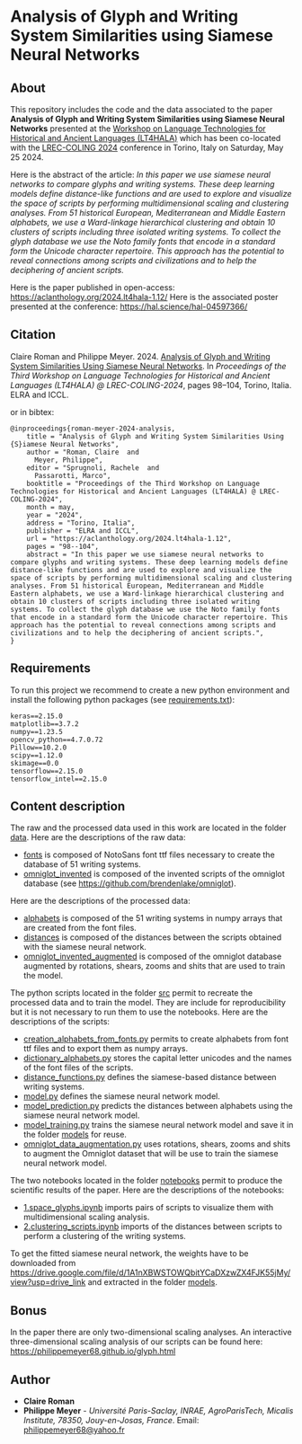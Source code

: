 
# Analysis of Glyph and Writing System Similarities using Siamese Neural Networks

## About
This repository includes the code and the data associated to the paper **Analysis of Glyph and Writing System Similarities using Siamese Neural Networks** presented at the [Workshop on Language Technologies for Historical and Ancient Languages (LT4HALA)](https://circse.github.io/LT4HALA/2024/) which has been co-located with the [LREC-COLING 2024](https://lrec-coling-2024.org/) conference in Torino, Italy on Saturday, May 25 2024.

Here is the abstract of the article:
*In this paper we use siamese neural networks to compare glyphs and writing systems. These deep learning models define distance-like functions and are used to explore and visualize the space of scripts by performing multidimensional scaling and clustering analyses. From 51 historical European, Mediterranean and Middle Eastern alphabets, we use a Ward-linkage hierarchical clustering and obtain 10 clusters of scripts including three isolated writing systems. To collect the glyph database we use the Noto family fonts that encode in a standard form the Unicode character repertoire. This approach has the potential to reveal connections among scripts and civilizations and to help the deciphering of ancient scripts.*

Here is the paper published in open-access: https://aclanthology.org/2024.lt4hala-1.12/
Here is the associated poster presented at the conference: https://hal.science/hal-04597366/

## Citation
Claire Roman and Philippe Meyer. 2024. [Analysis of Glyph and Writing System Similarities Using Siamese Neural Networks](https://aclanthology.org/2024.lt4hala-1.12). In _Proceedings of the Third Workshop on Language Technologies for Historical and Ancient Languages (LT4HALA) @ LREC-COLING-2024_, pages 98–104, Torino, Italia. ELRA and ICCL.

or in bibtex:
```
@inproceedings{roman-meyer-2024-analysis,
    title = "Analysis of Glyph and Writing System Similarities Using {S}iamese Neural Networks",
    author = "Roman, Claire  and
      Meyer, Philippe",
    editor = "Sprugnoli, Rachele  and
      Passarotti, Marco",
    booktitle = "Proceedings of the Third Workshop on Language Technologies for Historical and Ancient Languages (LT4HALA) @ LREC-COLING-2024",
    month = may,
    year = "2024",
    address = "Torino, Italia",
    publisher = "ELRA and ICCL",
    url = "https://aclanthology.org/2024.lt4hala-1.12",
    pages = "98--104",
    abstract = "In this paper we use siamese neural networks to compare glyphs and writing systems. These deep learning models define distance-like functions and are used to explore and visualize the space of scripts by performing multidimensional scaling and clustering analyses. From 51 historical European, Mediterranean and Middle Eastern alphabets, we use a Ward-linkage hierarchical clustering and obtain 10 clusters of scripts including three isolated writing systems. To collect the glyph database we use the Noto family fonts that encode in a standard form the Unicode character repertoire. This approach has the potential to reveal connections among scripts and civilizations and to help the deciphering of ancient scripts.",
}
```

## Requirements
To run this project we recommend to create a new python environment and install the following python packages (see [requirements.txt](requirements.txt)):
```
keras==2.15.0
matplotlib==3.7.2
numpy==1.23.5
opencv_python==4.7.0.72
Pillow==10.2.0
scipy==1.12.0
skimage==0.0
tensorflow==2.15.0
tensorflow_intel==2.15.0
```

## Content description
The raw and the processed data used in this work are located in the folder [data](data). Here are the descriptions of the raw data:
* [fonts](data/raw/fonts) is composed of NotoSans font ttf files necessary to create the database of 51 writing systems.
* [omniglot_invented](data/raw/omniglot_invented) is composed of the invented scripts of the omniglot database (see https://github.com/brendenlake/omniglot).

Here are the descriptions of the processed data:
* [alphabets](data/processed/alphabets) is composed of the 51 writing systems in numpy arrays that are created from the font files.
* [distances](data/processed/distances) is composed of the distances between the scripts obtained with the siamese neural network.
* [omniglot_invented_augmented](data/processed/omniglot_invented_augmented) is composed of the omniglot database augmented by rotations, shears, zooms and shits that are used to train the model.

The python scripts located in the folder  [src](src) permit to recreate the processed data and to train the model. They are include for reproducibility but it is not necessary to run them to use the notebooks. Here are the descriptions of the scripts:
* [creation_alphabets_from_fonts.py](src/creation_alphabets_from_fonts.py) permits to create alphabets from font ttf files and to export them as numpy arrays.
* [dictionary_alphabets.py](src/dictionary_alphabets.py) stores the capital letter unicodes and the names of the font files of the scripts.
* [distance_functions.py](src/distance_functions.py) defines the siamese-based distance between writing systems.
* [model.py](src/model.py) defines the siamese neural network model.
* [model_prediction.py](src/model_prediction.py) predicts the distances between alphabets using the siamese neural network model.
* [model_training.py](src/model_training.py) trains the siamese neural network model and save it in the folder [models](models) for reuse.
* [omniglot_data_augmentation.py](src/omniglot_data_augmentation.py) uses rotations, shears, zooms and shits to augment the Omniglot dataset that will be use to train the siamese neural network model.

The two notebooks located in the folder [notebooks](notebooks) permit to produce the scientific results of the paper. Here are the descriptions of the notebooks:
* [1.space_glyphs.ipynb](notebooks/1.space_glyphs.ipynb) imports pairs of scripts to visualize them with multidimensional scaling analysis.
* [2.clustering_scripts.ipynb](notebooks/2.clustering_scripts.ipynb) imports of the distances between scripts to perform a clustering of the writing systems.

To get the fitted siamese neural network, the weights have to be downloaded from https://drive.google.com/file/d/1A1nXBWSTOWQbitYCaDXzwZX4FJK55jMy/view?usp=drive_link and extracted in the folder [models](models).

## Bonus

In the paper there are only two-dimensional scaling analyses. An interactive three-dimensional scaling analysis of our scripts can be found here: 
https://philippemeyer68.github.io/glyph.html

## Author
* **Claire Roman**
* **Philippe Meyer** - *Université Paris-Saclay, INRAE, AgroParisTech, Micalis Institute, 78350, Jouy-en-Josas, France*. Email: philippemeyer68@yahoo.fr
